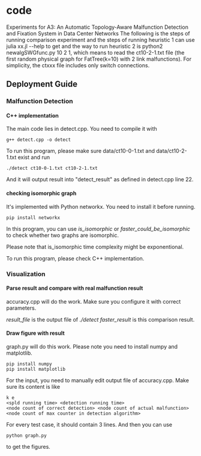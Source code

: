 # code
Experiments for A3: An Automatic Topology-Aware Malfunction Detection and Fixation System in Data Center Networks
The following is the steps of running comparison experiment and the steps of running heuristic 1 can use julia xx.jl --help to get and the way to run heuristic 2 is python2 newalgSWGfunc.py 10 2 1, which means to read the ct10-2-1.txt file (the first random physical graph for FatTree(k=10) with 2 link malfunctions). For simplicity, the ctxxx file includes only switch connections. 
## Deployment Guide

### Malfunction Detection

#### C++ implementation
The main code lies in detect.cpp. You need to compile it with
```
g++ detect.cpp -o detect
```

To run this program, please make sure data/ct10-0-1.txt and data/ct10-2-1.txt exist and run
```
./detect ct10-0-1.txt ct10-2-1.txt
```

And it will output result into "detect_result" as defined in detect.cpp line 22.

#### checking isomorphic graph
It's implemented with Python networkx. You need to install it before running.
```
pip install networkx
```
In this program, you can use *is_isomorphic* or *faster_could_be_isomorphic* to check whether two graphs are isomorphic.

Please note that is_isomorphic time complexity might be exponentional.

To run this program, please check C++ implementation.

### Visualization

#### Parse result and compare with real malfunction result

accuracy.cpp will do the work. Make sure you configure it with correct parameters.

*result_file* is the output file of *./detect*
*faster_result* is this comparison result.

#### Draw figure with result

graph.py will do this work. Please note you need to install numpy and matplotlib.
```
pip install numpy
pip install matplotlib
```

For the input, you need to manually edit output file of accuracy.cpp. Make sure its content is like
```
k e
<spld running time> <detection running time>
<node count of correct detection> <node count of actual malfunction> <node count of max counter in detection algorithm>
```

For every test case, it should contain 3 lines. And then you can use 
```
python graph.py
```
to get the figures.


